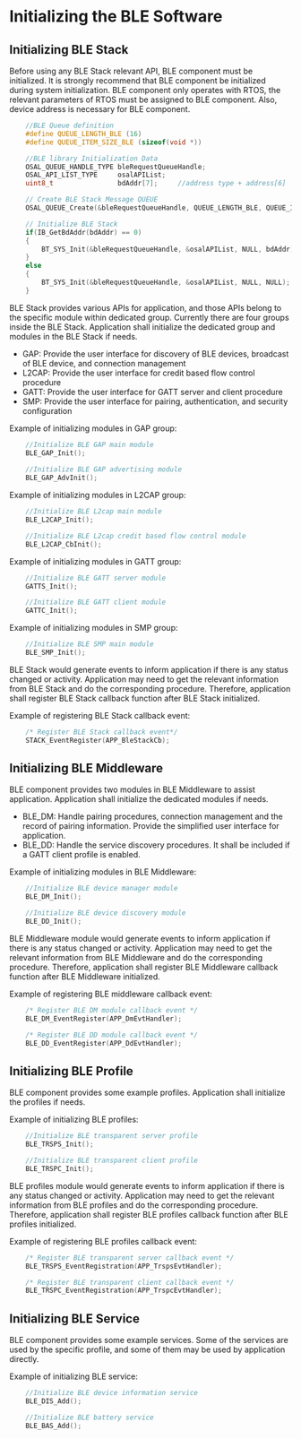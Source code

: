 # Initializing the BLE Software

## Initializing BLE Stack

Before using any BLE Stack relevant API, BLE component must be initialized.
It is strongly recommend that BLE component be initialized during system initialization.
BLE component only operates with RTOS, the relevant parameters of RTOS must be assigned to BLE component.
Also, device address is necessary for BLE component.

```c
    //BLE Queue definition
    #define QUEUE_LENGTH_BLE (16)
    #define QUEUE_ITEM_SIZE_BLE (sizeof(void *))

    //BLE library Initialization Data
    OSAL_QUEUE_HANDLE_TYPE bleRequestQueueHandle;
    OSAL_API_LIST_TYPE     osalAPIList;
    uint8_t                bdAddr[7];     //address type + address[6]

    // Create BLE Stack Message QUEUE
    OSAL_QUEUE_Create(&bleRequestQueueHandle, QUEUE_LENGTH_BLE, QUEUE_ITEM_SIZE_BLE);

    // Initialize BLE Stack
    if(IB_GetBdAddr(bdAddr) == 0)
    {
        BT_SYS_Init(&bleRequestQueueHandle, &osalAPIList, NULL, bdAddr);
    }
    else
    {
        BT_SYS_Init(&bleRequestQueueHandle, &osalAPIList, NULL, NULL);
    }
```

BLE Stack provides various APIs for application, and those APIs belong to the specific module within dedicated group.
Currently there are four groups inside the BLE Stack.
Application shall initialize the dedicated group and modules in the BLE Stack if needs.

+ GAP: Provide the user interface for discovery of BLE devices, broadcast of BLE device, and connection management
+ L2CAP: Provide the user interface for credit based flow control procedure
+ GATT: Provide the user interface for GATT server and client procedure
+ SMP: Provide the user interface for pairing, authentication, and security configuration


Example of initializing modules in GAP group:
```c
    //Initialize BLE GAP main module
    BLE_GAP_Init();
    
    //Initialize BLE GAP advertising module
    BLE_GAP_AdvInit();

```

Example of initializing modules in L2CAP group:
```c
    //Initialize BLE L2cap main module
    BLE_L2CAP_Init();

    //Initialize BLE L2cap credit based flow control module
    BLE_L2CAP_CbInit();
```

Example of initializing modules in GATT group:
```c
    //Initialize BLE GATT server module
    GATTS_Init();

    //Initialize BLE GATT client module
    GATTC_Init();

```

Example of initializing modules in SMP group:
```c
    //Initialize BLE SMP main module
    BLE_SMP_Init();

```

BLE Stack would generate events to inform application if there is any status changed or activity.
Application may need to get the relevant information from BLE Stack and do the corresponding procedure.
Therefore, application shall register BLE Stack callback function after BLE Stack initialized.

Example of registering BLE Stack callback event:
```c
    /* Register BLE Stack callback event*/
    STACK_EventRegister(APP_BleStackCb);
```
## Initializing BLE Middleware

BLE component provides two modules in BLE Middleware to assist application.
Application shall initialize the dedicated modules if needs.
+ BLE_DM: Handle pairing procedures, connection management and the record of pairing information. Provide the simplified user interface for application.
+ BLE_DD: Handle the service discovery procedures. It shall be included if a GATT client profile is enabled.

Example of initializing modules in BLE Middleware:
```c
    //Initialize BLE device manager module
    BLE_DM_Init();

    //Initialize BLE device discovery module
    BLE_DD_Init();
```

BLE Middleware module would generate events to inform application if there is any status changed or activity.
Application may need to get the relevant information from BLE Middleware and do the corresponding procedure.
Therefore, application shall register BLE Middleware callback function after BLE Middleware initialized.

Example of registering BLE middleware callback event:
```c
    /* Register BLE DM module callback event */
    BLE_DM_EventRegister(APP_DmEvtHandler);

    /* Register BLE DD module callback event */
    BLE_DD_EventRegister(APP_DdEvtHandler);
```

## Initializing BLE Profile

BLE component provides some example profiles.
Application shall initialize the profiles if needs.

Example of initializing BLE profiles:
```c
    //Initialize BLE transparent server profile
    BLE_TRSPS_Init();

    //Initialize BLE transparent client profile
    BLE_TRSPC_Init();
```

BLE profiles module would generate events to inform application if there is any status changed or activity.
Application may need to get the relevant information from BLE profiles and do the corresponding procedure.
Therefore, application shall register BLE profiles callback function after BLE profiles initialized.

Example of registering BLE profiles callback event:
```c
    /* Register BLE transparent server callback event */
    BLE_TRSPS_EventRegistration(APP_TrspsEvtHandler);

    /* Register BLE transparent client callback event */
    BLE_TRSPC_EventRegistration(APP_TrspcEvtHandler);
```

## Initializing BLE Service

BLE component provides some example services.
Some of the services are used by the specific profile, and some of them may be used by application directly.


Example of initializing BLE service:
```c
    //Initialize BLE device information service
    BLE_DIS_Add();

    //Initialize BLE battery service
    BLE_BAS_Add();
```